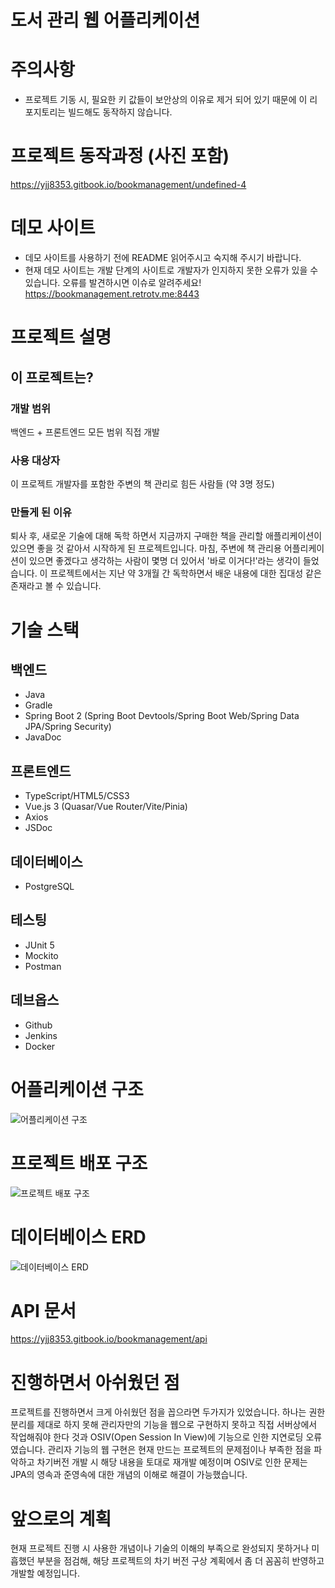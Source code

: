 # 도서 관리 웹 어플리케이션

# 주의사항
* 프로젝트 기동 시, 필요한 키 값들이 보안상의 이유로 제거 되어 있기 때문에 이 리포지토리는 빌드해도 동작하지 않습니다.

# 프로젝트 동작과정 (사진 포함)
https://yjj8353.gitbook.io/bookmanagement/undefined-4

# 데모 사이트
* 데모 사이트를 사용하기 전에 README 읽어주시고 숙지해 주시기 바랍니다.
* 현재 데모 사이트는 개발 단계의 사이트로 개발자가 인지하지 못한 오류가 있을 수 있습니다. 오류를 발견하시면 이슈로 알려주세요!
https://bookmanagement.retrotv.me:8443

# 프로젝트 설명
## 이 프로젝트는?
### 개발 범위
백엔드 + 프론트엔드 모든 범위 직접 개발

### 사용 대상자
이 프로젝트 개발자를 포함한 주변의 책 관리로 힘든 사람들 (약 3명 정도)

### 만들게 된 이유
퇴사 후, 새로운 기술에 대해 독학 하면서 지금까지 구매한 책을 관리할 애플리케이션이 있으면 좋을 것 같아서 시작하게 된 프로젝트입니다. 마침, 주변에 책 관리용 어플리케이션이 있으면 좋겠다고 생각하는 사람이 몇명 더 있어서 '바로 이거다!'라는 생각이 들었습니다. 이 프로젝트에서는 지난 약 3개월 간 독학하면서 배운 내용에 대한 집대성 같은 존재라고 볼 수 있습니다.

# 기술 스택
## 백엔드
* Java
* Gradle
* Spring Boot 2 (Spring Boot Devtools/Spring Boot Web/Spring Data JPA/Spring Security)
* JavaDoc

## 프론트엔드
* TypeScript/HTML5/CSS3
* Vue.js 3 (Quasar/Vue Router/Vite/Pinia)
* Axios
* JSDoc

## 데이터베이스
* PostgreSQL

## 테스팅
* JUnit 5
* Mockito
* Postman

## 데브옵스
* Github
* Jenkins
* Docker

# 어플리케이션 구조
![어플리케이션 구조](https://files.gitbook.com/v0/b/gitbook-x-prod.appspot.com/o/spaces%2FD6dAOCAQfCwTaIXfPRSa%2Fuploads%2FQFPNlwJtNYIVgGSLBivk%2F%ED%94%84%EB%A1%9C%EC%A0%9D%ED%8A%B8%20%EA%B5%AC%EC%A1%B0.png?alt=media&token=4115a839-b15b-492a-9016-a9965030561b)

# 프로젝트 배포 구조
![프로젝트 배포 구조](https://files.gitbook.com/v0/b/gitbook-x-prod.appspot.com/o/spaces%2FD6dAOCAQfCwTaIXfPRSa%2Fuploads%2FJRiPjxRTAx0XtfOmP38h%2F%ED%94%84%EB%A0%88%EC%A0%A0%ED%85%8C%EC%9D%B4%EC%85%981.png?alt=media&token=c62aa5b0-f901-4421-8a1c-f586893852ce)

# 데이터베이스 ERD
![데이터베이스 ERD](https://3571514308-files.gitbook.io/~/files/v0/b/gitbook-x-prod.appspot.com/o/spaces%2FD6dAOCAQfCwTaIXfPRSa%2Fuploads%2FpzSmsXzwLrf3mWbtpPZ0%2Fpostgres-1663133979221.png?alt=media&token=eb2ad741-18eb-4a70-aadf-b5ae688dcfa4)

# API 문서
https://yjj8353.gitbook.io/bookmanagement/api

# 진행하면서 아쉬웠던 점
프로젝트를 진행하면서 크게 아쉬웠던 점을 꼽으라면 두가지가 있었습니다. 하나는 권한 분리를 제대로 하지 못해 관리자만의 기능을 웹으로 구현하지 못하고 직접 서버상에서 작업해줘야 한다 것과 OSIV(Open Session In View)에 기능으로 인한 지연로딩 오류 였습니다. 관리자 기능의 웹 구현은 현재 만드는 프로젝트의 문제점이나 부족한 점을 파악하고 차기버전 개발 시 해당 내용을 토대로 재개발 예정이며 OSIV로 인한 문제는 JPA의 영속과 준영속에 대한 개념의 이해로 해결이 가능했습니다.

# 앞으로의 계획
현재 프로젝트 진행 시 사용한 개념이나 기술의 이해의 부족으로 완성되지 못하거나 미흡했던 부분을 점검해, 해당 프로젝트의 차기 버전 구상 계획에서 좀 더 꼼꼼히 반영하고 개발할 예정입니다.
